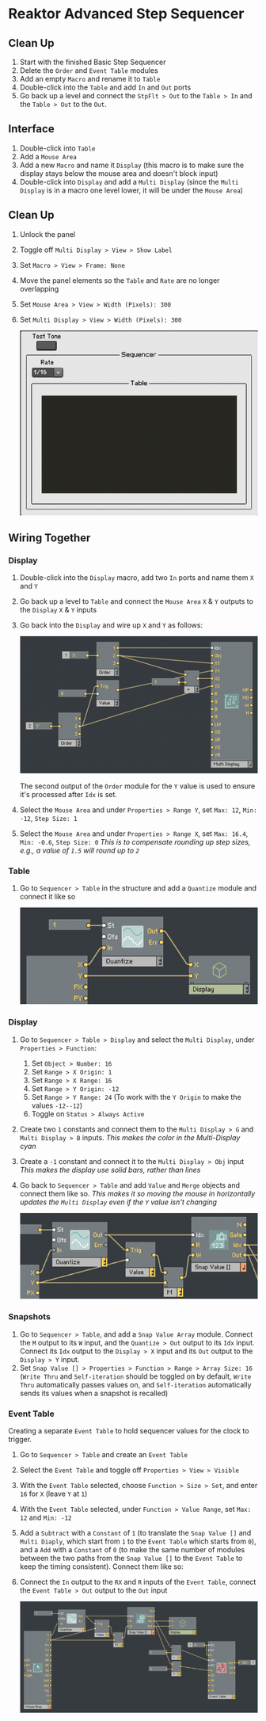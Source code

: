 # Reaktor Advanced Step Sequencer

## Clean Up

1. Start with the finished Basic Step Sequencer
2. Delete the `Order` and `Event Table` modules
3. Add an empty `Macro` and rename it to `Table`
4. Double-click into the `Table` and add `In` and `Out` ports
5. Go back up a level and connect the `StpFlt > Out` to the `Table > In` and the `Table > Out` to the `Out`.

## Interface

1. Double-click into `Table`
2. Add a `Mouse Area`
3. Add a new `Macro` and name it `Display` (this macro is to make sure the display stays below the mouse area and doesn't block input)
4. Double-click into `Display` and add a `Multi Display` (since the `Multi Display` is in a macro one level lower, it will be under the `Mouse Area`)

## Clean Up

1. Unlock the panel
2. Toggle off `Multi Display > View > Show Label`
3. Set `Macro > View > Frame: None`
4. Move the panel elements so the `Table` and `Rate` are no longer overlapping
5. Set `Mouse Area > View > Width (Pixels): 300`
6. Set `Multi Display > View > Width (Pixels): 300`

    ![Display](assets/advanced-step-sequencer/reaktor-advanced-step-sequencer-display.png)

## Wiring Together

### Display

1. Double-click into the `Display` macro, add two `In` ports and name them `X` and `Y`
2. Go back up a level to `Table` and connect the `Mouse Area` `X` & `Y` outputs to the `Display` `X` & `Y` inputs
3. Go back into the `Display` and wire up `X` and `Y` as follows:

    ![X & Y](assets/advanced-step-sequencer/reaktor-advanced-step-sequencer-x-y.png)

    The second output of the `Order` module for the `Y` value is used to ensure it's processed after `Idx` is set.

4. Select the `Mouse Area` and under `Properties > Range Y`, set `Max: 12`, `Min: -12`, `Step Size: 1`
5. Select the `Mouse Area` and under `Properties > Range X`, set `Max: 16.4`, `Min: -0.6`, `Step Size: 0` *This is to compensate rounding up step sizes, e.g., a value of `1.5` will round up to `2`*

### Table

1. Go to `Sequencer > Table` in the structure and add a `Quantize` module and connect it like so

    ![Table Quantize](assets/advanced-step-sequencer/reaktor-advanced-step-sequencer-table-quantize.png)

### Display

1. Go to `Sequencer > Table > Display` and select the `Multi Display`, under `Properties > Function`:
    1. Set `Object > Number: 16`
    2. Set `Range > X Origin: 1`
    3. Set `Range > X Range: 16`
    4. Set `Range > Y Origin: -12`
    5. Set `Range > Y Range: 24` (To work with the `Y Origin` to make the values `-12--12`)
    6. Toggle on `Status > Always Active`
2. Create two `1` constants and connect them to the `Multi Display > G` and `Multi Display > B` inputs. *This makes the color in the Multi-Display cyan*
3. Create a `-1` constant and connect it to the `Multi Display > Obj` input *This makes the display use solid bars, rather than lines*
4. Go back to `Sequencer > Table` and add `Value` and `Merge` objects and connect them like so. *This makes it so moving the mouse in horizontally updates the `Multi Display` even if the `Y` value isn't changing*

    ![Value Merge](assets/advanced-step-sequencer/reaktor-advanced-step-sequencer-value-merge.png)

### Snapshots

1. Go to `Sequencer > Table`, and add a `Snap Value Array` module. Connect the `M` output to its `W` input, and the `Quantize > Out` output to its `Idx` input. Connect its `Idx` output to the `Display > X` input and its `Out` output to the `Display > Y` input.
2. Set `Snap Value [] > Properties > Function > Range > Array Size: 16` (`Write Thru` and `Self-iteration` should be toggled on by default, `Write Thru` automatically passes values on, and `Self-iteration` automatically sends its values when a snapshot is recalled)

### Event Table

Creating a separate `Event Table` to hold sequencer values for the clock to trigger.

1. Go to `Sequencer > Table` and create an `Event Table`
2. Select the `Event Table` and toggle off `Properties > View > Visible`
3. With the `Event Table` selected, choose `Function > Size > Set`, and enter `16` for `X` (leave `Y` at `1`)
4. With the `Event Table` selected, under `Function > Value Range`, set `Max: 12` and `Min: -12`
5. Add a `Subtract` with a `Constant` of `1` (to translate the `Snap Value []` and `Multi Diaply`, which start from `1` to the `Event Table` which starts from `0`), and a `Add` with a `Constant` of `0` (to make the same number of modules between the two paths from the `Snap Value []` to the `Event Table` to keep the timing consistent). Connect them like so:
6. Connect the `In` output to the `RX` and `R` inputs of the `Event Table`, connect the `Event Table > Out` output to the `Out` input

    ![Event Table Constants](assets/advanced-step-sequencer/reaktore-advanced-step-sequencer-event-table-constants.png)
